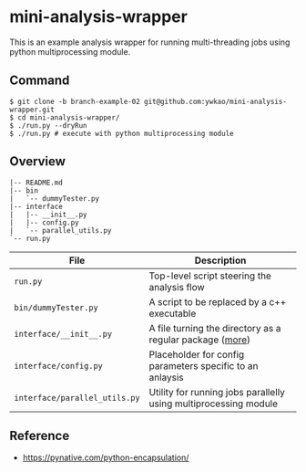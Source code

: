 # mini-analysis-wrapper

This is an example analysis wrapper for running multi-threading jobs using python multiprocessing module.

## Command
```
$ git clone -b branch-example-02 git@github.com:ywkao/mini-analysis-wrapper.git
$ cd mini-analysis-wrapper/
$ ./run.py --dryRun
$ ./run.py # execute with python multiprocessing module
```

## Overview
```
|-- README.md
|-- bin
|   `-- dummyTester.py
|-- interface
|   |-- __init__.py
|   |-- config.py
|   `-- parallel_utils.py
`-- run.py
```

| File                         | Description                                                      |
| ---------------------------- | ---------------------------------------------------------------- |
| `run.py`                     | Top-level script steering the analysis flow                      |
| `bin/dummyTester.py`         | A script to be replaced by a c++ executable                      |
| `interface/__init__.py`      | A file turning the directory as a regular package ([more](https://docs.python.org/3/reference/import.html#regular-packages)) |
| `interface/config.py`        | Placeholder for config parameters specific to an anlaysis        |
| `interface/parallel_utils.py`| Utility for running jobs parallelly using multiprocessing module |

## Reference
- https://pynative.com/python-encapsulation/

